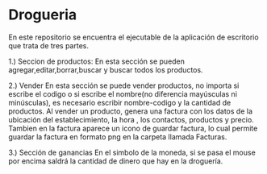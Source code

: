 # Drogueria
En este repositorio se encuentra el ejecutable de la aplicación de escritorio que trata de
tres partes.

1.) Seccion de productos:
En esta sección se pueden agregar,editar,borrar,buscar y buscar todos los productos.

2.) Vender
En esta sección se puede vender productos, no importa si escribe el codigo o si escribe 
el nombre(no diferencia mayúsculas ni minúsculas), es necesario escribir nombre-codigo y la cantidad de productos.
Al vender un producto, genera una factura con los datos de la ubicación del establecimiento, la hora , los contactos, productos y precio.
Tambien en la factura aparece un icono de guardar factura, lo cual permite guardar la factura en formato png en la carpeta llamada Facturas.

3.) Sección de ganancias
En el simbolo de la moneda, si se pasa el mouse por encima saldrá la cantidad de dinero que hay en la droguería.
